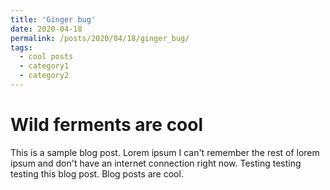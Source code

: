 ```yaml
---
title: 'Ginger bug'
date: 2020-04-18
permalink: /posts/2020/04/18/ginger_bug/
tags:
  - cool posts
  - category1
  - category2
---
```

Wild ferments are cool
======

This is a sample blog post. Lorem ipsum I can't remember the rest of lorem ipsum and don't have an internet connection right now. Testing testing testing this blog post. Blog posts are cool.

